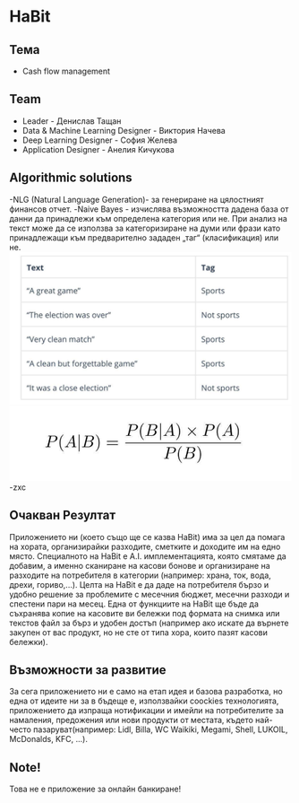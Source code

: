 # HaBit

## Тема
- Cash flow management

## Team
- Leader - Денислав Тащан
- Data & Machine Learning Designer - Виктория Начева
- Deep Learning Designer - София Желева
- Application Designer - Анелия Кичукова

## Algorithmic solutions
-NLG (Natural Language Generation)- за генериране на цялостният финансов отчет.
-Naive Bayes - изчислява възможността дадена база от данни да принадлежи към определена
категория или не. При анализ на текст може да се използва за категоризиране на думи или
фрази като принадлежащи към предварително зададен „таг“ (класификация) или не.
![alt text](Pictures/NB.png)
![alt text](Pictures/NBPA.png)
-zxc

## Очакван Резултат
Приложението ни (което също ще се казва HaBit) има за цел да помага на хората, организирайки
разходите, сметките и доходите им на едно място. Специалното на HaBit е A.I. имплементацията, 
която смятаме да добавим, а именно сканиране на касови бонове и организиране на разходите
на потребителя в категории (например: храна, ток, вода, дрехи, гориво,...). Целта на HaBit
е да даде на потребителя бързо и удобно решение за проблемите с месечния бюджет, месечни
разходи и спестени пари на месец. Една от функциите на HaBit ще бъде да съхранява копие на
касовите ви бележки под формата на снимка или текстов файл за бърз и удобен достъп 
(например ако искате да върнете закупен от вас продукт, но не сте от типа хора, които
пазят касови бележки).

## Възможности за развитие
За сега приложението ни е само на етап идея и базова разработка, но една от идеите ни за
в бъдеще е, използвайки coockies технологията, приложението да изпраща нотификации и 
имейли на потребителите за намаления, предожения или нови продукти от местата, където
най-често пазаруват(например: Lidl, Billa, WC Waikiki, Megami, Shell, LUKOIL, 
McDonalds, KFC, ...).

## Note!
Това не е приложение за онлайн банкиране!
